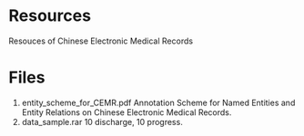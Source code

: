 # Resources
Resouces of Chinese Electronic Medical Records

# Files
1. entity_scheme_for_CEMR.pdf
	Annotation Scheme for Named Entities and Entity Relations on Chinese Electronic Medical Records.
2. data_sample.rar
	10 discharge, 10 progress.
